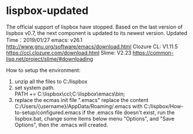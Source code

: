 # lispbox-updated
The official support of lispbox have stopped. Based on the last version of lispbox v0.7, the next component is updated to its newest version.
Updated Time：2019/01/27
emacs: v26.1   http://www.gnu.org/software/emacs/download.html
Clozure CL: V1.11.5  https://ccl.clozure.com/download.html
Slime: V2.23  https://common-lisp.net/project/slime/#downloading

How to setup the environment:
1. unzip all the files to C:/lispbox
2. set system path.  
   PATH += C:\lispbox\ccl;C:\lispbox\emacs\bin;
3. replace the ecmas init file  ".emacs"
   replace the content  C:/Users/{username}/AppData/Roaming/.emacs  with  C:/lispbox/How-to-setup/configured.emacs
   if the .emacs file doesn't exist, run the lispbox.bat, change some items below menu "Options", and "Save Options", then the .emacs will created.
